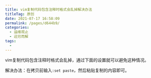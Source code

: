 ```yaml
---
title: vim复制代码包含注释时格式会乱掉解决办法
titleTag: 原创
date: 2021-07-17 16:58:09
permalink: /pages/d644b9/
categories:
  - 运维观止
  - 迎刃而解
tags:
  - 
---
```


vim复制代码包含注释时格式会乱掉，通过下面的设置就可以避免这种情况。

解决办法：在拷贝前输入`:set paste`，然后粘贴复制的内容即可。

